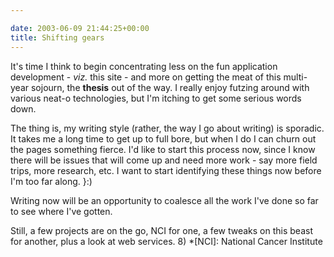 ```yaml
---

date: 2003-06-09 21:44:25+00:00
title: Shifting gears
---
```


It's time I think to begin concentrating less on the fun application development - _viz._ this site - and more on getting the meat of this multi-year sojourn, the **thesis** out of the way.  I really enjoy futzing around with various neat-o technologies, but I'm itching to get some serious words down.

The thing is, my writing style (rather, the way I go about writing) is sporadic.  It takes me a long time to get up to full bore, but when I do I can churn out the pages something fierce.  I'd like to start this process now, since I know there will be issues that will come up and need more work - say more field trips, more research, etc.  I want to start identifying these things now before I'm too far along. }:)

Writing now will be an opportunity to coalesce all the work I've done so far to see where I've gotten.

Still, a few projects are on the go, NCI for one, a few tweaks on this beast for another, plus a look at web services. 8)
  *[NCI]: National Cancer Institute
